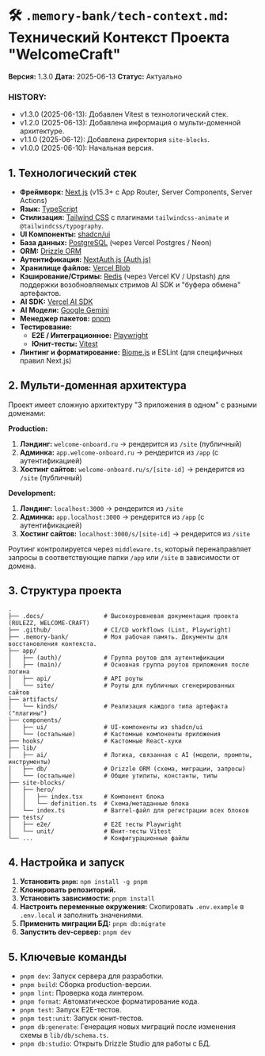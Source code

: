 # 🛠️ `.memory-bank/tech-context.md`: Технический Контекст Проекта "WelcomeCraft"

**Версия:** 1.3.0
**Дата:** 2025-06-13
**Статус:** Актуально

### HISTORY:
*   v1.3.0 (2025-06-13): Добавлен Vitest в технологический стек.
*   v1.2.0 (2025-06-13): Добавлена информация о мульти-доменной архитектуре.
*   v1.1.0 (2025-06-12): Добавлена директория `site-blocks`.
*   v1.0.0 (2025-06-10): Начальная версия.

## 1. Технологический стек

-   **Фреймворк:** [Next.js](https://nextjs.org/) (v15.3+ с App Router, Server Components, Server Actions)
-   **Язык:** [TypeScript](https://www.typescriptlang.org/)
-   **Стилизация:** [Tailwind CSS](https://tailwindcss.com/) с плагинами `tailwindcss-animate` и `@tailwindcss/typography`.
-   **UI Компоненты:** [shadcn/ui](https://ui.shadcn.com/)
-   **База данных:** [PostgreSQL](https://www.postgresql.org/) (через Vercel Postgres / Neon)
-   **ORM:** [Drizzle ORM](https://orm.drizzle.team/)
-   **Аутентификация:** [NextAuth.js (Auth.js)](https://authjs.dev/)
-   **Хранилище файлов:** [Vercel Blob](https://vercel.com/storage/blob)
-   **Кэширование/Стримы:** [Redis](https://redis.io/) (через Vercel KV / Upstash) для поддержки возобновляемых стримов AI SDK и "буфера обмена" артефактов.
-   **AI SDK:** [Vercel AI SDK](https://ai-sdk.dev/)
-   **AI Модели:** [Google Gemini](https://ai.google.dev/)
-   **Менеджер пакетов:** [pnpm](https://pnpm.io/)
-   **Тестирование:**
    *   **E2E / Интеграционное:** [Playwright](https://playwright.dev/)
    *   **Юнит-тесты:** [Vitest](https://vitest.dev/)
-   **Линтинг и форматирование:** [Biome.js](https://biomejs.dev/) и ESLint (для специфичных правил Next.js)

## 2. Мульти-доменная архитектура

Проект имеет сложную архитектуру "3 приложения в одном" с разными доменами:

**Production:**
1.  **Лэндинг:** `welcome-onboard.ru` → рендерится из `/site` (публичный)
2.  **Админка:** `app.welcome-onboard.ru` → рендерится из `/app` (с аутентификацией)
3.  **Хостинг сайтов:** `welcome-onboard.ru/s/[site-id]` → рендерится из `/site` (публичный)

**Development:**
1.  **Лэндинг:** `localhost:3000` → рендерится из `/site`
2.  **Админка:** `app.localhost:3000` → рендерится из `/app` (с аутентификацией)
3.  **Хостинг сайтов:** `localhost:3000/s/[site-id]` → рендерится из `/site`

Роутинг контролируется через `middleware.ts`, который перенаправляет запросы в соответствующие папки `/app` или `/site` в зависимости от домена.

## 3. Структура проекта

```
.
├── .docs/                 # Высокоуровневая документация проекта (RULEZZ, WELCOME-CRAFT)
├── .github/               # CI/CD workflows (Lint, Playwright)
├── .memory-bank/          # Моя рабочая память. Документы для восстановления контекста.
├── app/
│   ├── (auth)/            # Группа роутов для аутентификации
│   ├── (main)/            # Основная группа роутов приложения после логина
│   ├── api/               # API роуты
│   └── site/              # Роуты для публичных сгенерированных сайтов
├── artifacts/
│   └── kinds/             # Реализация каждого типа артефакта ("плагины")
├── components/
│   ├── ui/                # UI-компоненты из shadcn/ui
│   └── (остальные)        # Кастомные компоненты приложения
├── hooks/                 # Кастомные React-хуки
├── lib/
│   ├── ai/                # Логика, связанная с AI (модели, промпты, инструменты)
│   ├── db/                # Drizzle ORM (схема, миграции, запросы)
│   └── (остальные)        # Общие утилиты, константы, типы
├── site-blocks/
│   ├── hero/
│   │   ├── index.tsx      # Компонент блока
│   │   └── definition.ts  # Схема/метаданные блока
│   └── index.ts           # Barrel-файл для регистрации всех блоков
├── tests/
│   ├── e2e/               # E2E тесты Playwright
│   └── unit/              # Юнит-тесты Vitest
└── ...                    # Конфигурационные файлы
```

## 4. Настройка и запуск

1.  **Установить `pnpm`:** `npm install -g pnpm`
2.  **Клонировать репозиторий.**
3.  **Установить зависимости:** `pnpm install`
4.  **Настроить переменные окружения:** Скопировать `.env.example` в `.env.local` и заполнить значениями.
5.  **Применить миграции БД:** `pnpm db:migrate`
6.  **Запустить dev-сервер:** `pnpm dev`

## 5. Ключевые команды

-   `pnpm dev`: Запуск сервера для разработки.
-   `pnpm build`: Сборка production-версии.
-   `pnpm lint`: Проверка кода линтером.
-   `pnpm format`: Автоматическое форматирование кода.
-   `pnpm test`: Запуск E2E-тестов.
-   `pnpm test:unit`: Запуск юнит-тестов.
-   `pnpm db:generate`: Генерация новых миграций после изменения схемы в `lib/db/schema.ts`.
-   `pnpm db:studio`: Открыть Drizzle Studio для работы с БД.
